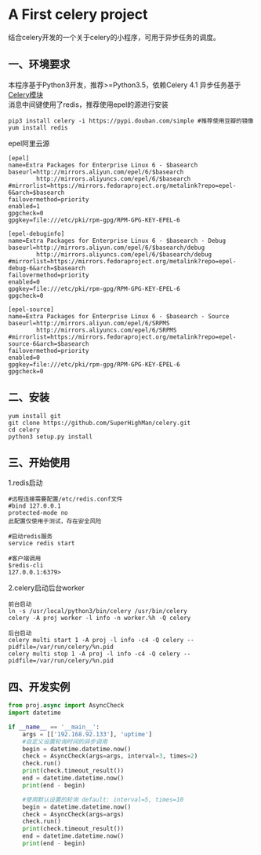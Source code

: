 A First celery project
===================================
结合celery开发的一个关于celery的小程序，可用于异步任务的调度。

一、环境要求
-----------------------------------
本程序基于Python3开发，推荐>=Python3.5，依赖Celery  4.1
异步任务基于[Celery模块](http://docs.celeryproject.org/en/latest/)<br />
消息中间键使用了redis，推荐使用epel的源进行安装
```
pip3 install celery -i https://pypi.douban.com/simple #推荐使用豆瓣的镜像
yum install redis
```
epel阿里云源
```
[epel]
name=Extra Packages for Enterprise Linux 6 - $basearch
baseurl=http://mirrors.aliyun.com/epel/6/$basearch
        http://mirrors.aliyuncs.com/epel/6/$basearch
#mirrorlist=https://mirrors.fedoraproject.org/metalink?repo=epel-6&arch=$basearch
failovermethod=priority
enabled=1
gpgcheck=0
gpgkey=file:///etc/pki/rpm-gpg/RPM-GPG-KEY-EPEL-6
 
[epel-debuginfo]
name=Extra Packages for Enterprise Linux 6 - $basearch - Debug
baseurl=http://mirrors.aliyun.com/epel/6/$basearch/debug
        http://mirrors.aliyuncs.com/epel/6/$basearch/debug
#mirrorlist=https://mirrors.fedoraproject.org/metalink?repo=epel-debug-6&arch=$basearch
failovermethod=priority
enabled=0
gpgkey=file:///etc/pki/rpm-gpg/RPM-GPG-KEY-EPEL-6
gpgcheck=0
 
[epel-source]
name=Extra Packages for Enterprise Linux 6 - $basearch - Source
baseurl=http://mirrors.aliyun.com/epel/6/SRPMS
        http://mirrors.aliyuncs.com/epel/6/SRPMS
#mirrorlist=https://mirrors.fedoraproject.org/metalink?repo=epel-source-6&arch=$basearch
failovermethod=priority
enabled=0
gpgkey=file:///etc/pki/rpm-gpg/RPM-GPG-KEY-EPEL-6
gpgcheck=0
```

二、安装
-----------------------------------
```
yum install git
git clone https://github.com/SuperHighMan/celery.git
cd celery
python3 setup.py install
```

三、开始使用
-----------------------------------
1.redis启动
```
#远程连接需要配置/etc/redis.conf文件
#bind 127.0.0.1
protected-mode no
此配置仅使用于测试，存在安全风险

#启动redis服务
service redis start

#客户端调用
$redis-cli
127.0.0.1:6379> 
```

2.celery启动后台worker
```
前台启动
ln -s /usr/local/python3/bin/celery /usr/bin/celery
celery -A proj worker -l info -n worker.%h -Q celery

后台启动
celery multi start 1 -A proj -l info -c4 -Q celery --pidfile=/var/run/celery/%n.pid
celery multi stop 1 -A proj -l info -c4 -Q celery --pidfile=/var/run/celery/%n.pid
```
四、开发实例
-----------------------------------
```python
from proj.async import AsyncCheck
import datetime

if __name__ == '__main__':
    args = [['192.168.92.133'], 'uptime']
    #自定义设置轮询时间的异步调用
    begin = datetime.datetime.now()
    check = AsyncCheck(args=args, interval=3, times=2)
    check.run()
    print(check.timeout_result())
    end = datetime.datetime.now()
    print(end - begin)

    #使用默认设置的轮询 default: interval=5, times=10
    begin = datetime.datetime.now()
    check = AsyncCheck(args=args)
    check.run()
    print(check.timeout_result())
    end = datetime.datetime.now()
    print(end - begin)
```